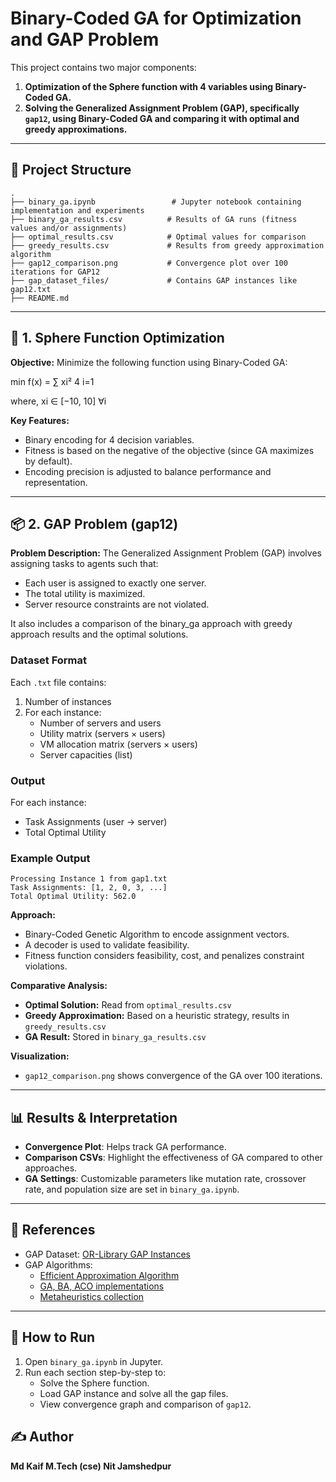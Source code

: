
# Binary-Coded GA for Optimization and GAP Problem

This project contains two major components:
1. **Optimization of the Sphere function with 4 variables using Binary-Coded GA.**
2. **Solving the Generalized Assignment Problem (GAP), specifically `gap12`, using Binary-Coded GA and comparing it with optimal and greedy approximations.**

---

## 📁 Project Structure

```
.
├── binary_ga.ipynb                 # Jupyter notebook containing implementation and experiments
├── binary_ga_results.csv          # Results of GA runs (fitness values and/or assignments)
├── optimal_results.csv            # Optimal values for comparison 
├── greedy_results.csv             # Results from greedy approximation algorithm
├── gap12_comparison.png           # Convergence plot over 100 iterations for GAP12
├── gap_dataset_files/             # Contains GAP instances like gap12.txt
├── README.md  
```

---

## 🧮 1. Sphere Function Optimization

**Objective:**
Minimize the following function using Binary-Coded GA:

min f(x) = ∑ xi²
           4
          i=1

where, xi ∈ [−10, 10]  ∀i

**Key Features:**
- Binary encoding for 4 decision variables.
- Fitness is based on the negative of the objective (since GA maximizes by default).
- Encoding precision is adjusted to balance performance and representation.

---

## 📦 2. GAP Problem (gap12)

**Problem Description:**
The Generalized Assignment Problem (GAP) involves assigning tasks to agents such that:
- Each user is assigned to exactly one server.
- The total utility is maximized.
- Server resource constraints are not violated.

It also includes a comparison of the binary_ga approach with greedy approach results and the optimal solutions.
### Dataset Format

Each `.txt` file contains:
1. Number of instances
2. For each instance:
   - Number of servers and users
   - Utility matrix (servers × users)
   - VM allocation matrix (servers × users)
   - Server capacities (list)
### Output

For each instance:
- Task Assignments (user → server)
- Total Optimal Utility

### Example Output

```
Processing Instance 1 from gap1.txt  
Task Assignments: [1, 2, 0, 3, ...]  
Total Optimal Utility: 562.0
```


**Approach:**
- Binary-Coded Genetic Algorithm to encode assignment vectors.
- A decoder is used to validate feasibility.
- Fitness function considers feasibility, cost, and penalizes constraint violations.

**Comparative Analysis:**
- **Optimal Solution:** Read from `optimal_results.csv`
- **Greedy Approximation:** Based on a heuristic strategy, results in `greedy_results.csv`
- **GA Result:** Stored in `binary_ga_results.csv`

**Visualization:**
- `gap12_comparison.png` shows convergence of the GA over 100 iterations.

---

## 📊 Results & Interpretation

- **Convergence Plot**: Helps track GA performance.
- **Comparison CSVs**: Highlight the effectiveness of GA compared to other approaches.
- **GA Settings**: Customizable parameters like mutation rate, crossover rate, and population size are set in `binary_ga.ipynb`.

---

## 📝 References

- GAP Dataset: [OR-Library GAP Instances](https://people.brunel.ac.uk/~mastjjb/jeb/orlib/gapinfo.html)
- GAP Algorithms:
  - [Efficient Approximation Algorithm](https://github.com/suzhiyang/GAP)
  - [GA, BA, ACO implementations](https://github.com/acco93/GAP-using-GA-ACO-and-BA)
  - [Metaheuristics collection](https://github.com/lorenzogatto/GAPsolvers)

---

## 📌 How to Run

1. Open `binary_ga.ipynb` in Jupyter.
2. Run each section step-by-step to:
   - Solve the Sphere function.
   - Load GAP instance and solve all the gap files.
   - View convergence graph and comparison of `gap12`.

## ✍️ Author

**Md Kaif
M.Tech (cse)
Nit Jamshedpur**
